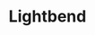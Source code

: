 ---
blog: https://developer.lightbend.com/blog
googleplus: https://plus.google.com/106872819502956543735
guide: https://www.lightbend.com/brand
logohandle: lightbend
sort: lightbend
title: Lightbend
twitter: https://x.com/lightbend
website: https://www.lightbend.com/
wikipedia: https://en.wikipedia.org/wiki/Lightbend
---